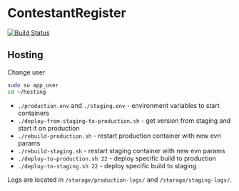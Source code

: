 # ContestantRegister

[![Build Status](https://travis-ci.org/zaverden/ContestantRegister.svg?branch=master)](https://travis-ci.org/zaverden/ContestantRegister)

## Hosting

Change user
```bash
sudo su app_user
cd ~/hosting
```

- `./production.env` and `./staging.env` - environment variables to start containers
- `./deploy-from-staging-to-production.sh` - get version from staging and start it on production
- `./rebuild-production.sh` - restart production container with new evn params
- `./rebuild-staging.sh` - restart staging container with new evn params
- `./deploy-to-production.sh 22` - deploy specific build to production
- `./deploy-to-staging.sh 22` - deploy specific build to staging

Logs are located in `/storage/production-logs/` and `/storage/staging-logs/`.